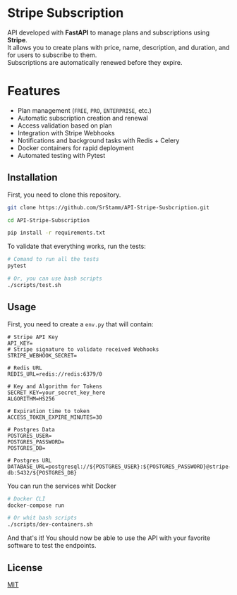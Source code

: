 # Stripe Subscription

API developed with **FastAPI** to manage plans and subscriptions using **Stripe**.  
It allows you to create plans with price, name, description, and duration, and for users to subscribe to them.  
Subscriptions are automatically renewed before they expire.

# Features

- Plan management (`FREE`, `PRO`, `ENTERPRISE`, etc.)
- Automatic subscription creation and renewal
- Access validation based on plan
- Integration with Stripe Webhooks
- Notifications and background tasks with Redis + Celery
- Docker containers for rapid deployment
- Automated testing with Pytest

## Installation

First, you need to clone this repository.

```bash
git clone https://github.com/SrStamm/API-Stripe-Susbcription.git

cd API-Stripe-Subscription

pip install -r requirements.txt
```

To validate that everything works, run the tests:

```bash
# Comand to run all the tests
pytest

# Or, you can use bash scripts
./scripts/test.sh
```

## Usage

First, you need to create a `env.py` that will contain:

```
# Stripe API Key 
API_KEY=
# Stripe signature to validate received Webhooks
STRIPE_WEBHOOK_SECRET=

# Redis URL
REDIS_URL=redis://redis:6379/0

# Key and Algorithm for Tokens 
SECRET_KEY=your_secret_key_here
ALGORITHM=HS256

# Expiration time to token 
ACCESS_TOKEN_EXPIRE_MINUTES=30

# Postgres Data
POSTGRES_USER=
POSTGRES_PASSWORD=
POSTGRES_DB=

# Postgres URL
DATABASE_URL=postgresql://${POSTGRES_USER}:${POSTGRES_PASSWORD}@stripe-db:5432/${POSTGRES_DB}
```


You can run the services whit Docker

```bash
# Docker CLI
docker-compose run

# Or whit bash scripts
./scripts/dev-containers.sh
```


And that's it! You should now be able to use the API with your favorite software to test the endpoints.

## License

[MIT](https://choosealicense.com/licenses/mit/)
